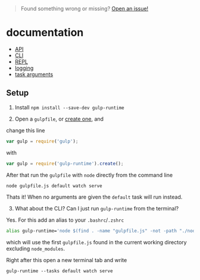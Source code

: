 > Found something wrong or missing? [Open an issue!](open-an-issue)

<h1>documentation</h1>

- [API](./API.md)
- [CLI](./CLI.md)
- [REPL](./REPL.md)
- [logging](./logging.md)
- [task arguments](./task-arguments.md)

## Setup

1. Install `npm install --save-dev gulp-runtime`

2. Open a `gulpfile`, or [create one][example-gulpfile], and

  change this line

  ```js
  var gulp = require('gulp');
  ```

  with

  ```js
  var gulp = require('gulp-runtime').create();
  ```

  After that run the `gulpfile` with `node` directly from the command line

  ```sh
  node gulpfile.js default watch serve
  ```

  Thats it! When no arguments are given the `default` task will run instead.

3. What about the CLI? Can I just run `gulp-runtime` from the terminal?

  Yes. For this add an alias to your `.bashrc`/`.zshrc`

  ```sh
  alias gulp-runtime='node $(find . -name "gulpfile.js" -not -path "./node_modules/*" | head -n1)'
  ```

  which will use the first `gulpfile.js` found in the current working directory excluding `node_modules`.

  Right after this open a new terminal tab and write

  `gulp-runtime --tasks default watch serve`


<!-- links -->

[npm]: https://npmjs.com/gulp-runtime
[gulp]: https://github.com/gulpjs/gulp
[RxJs]: https://github.com/Reactive-Extensions/RxJS
[parth]: https://github.com/stringparser/parth
[license]: http://opensource.org/licenses/MIT
[runtime]: https://github.com/stringparser/runtime
[gulp-api]: https://github.com/gulpjs/gulp/blob/master/docs/API.md
[gulp-repl]: https://github.com/stringparser/gulp-repl
[open-a-issue]: https://github.com/stringparser/gulp-runtime/issues/new
[example-gulpfile]: https://github.com/gulpjs/gulp#sample-gulpfilejs

